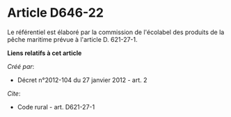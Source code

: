 # Article D646-22

Le référentiel est élaboré par la commission de l'écolabel des produits de la pêche maritime prévue à l'article D. 621-27-1.

**Liens relatifs à cet article**

_Créé par_:

  - Décret n°2012-104 du 27 janvier 2012 - art. 2

_Cite_:

  - Code rural - art. D621-27-1
